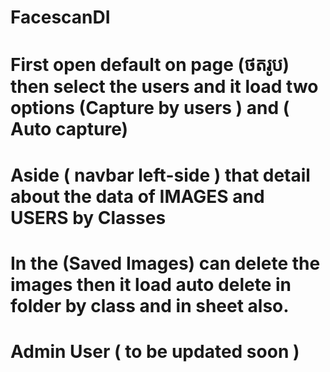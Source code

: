 # FacescanDI

# First open default on page (ថតរូប) then select the users and it load two options (Capture by users ) and ( Auto capture)
# Aside ( navbar left-side ) that detail about the data of IMAGES and USERS by Classes
# In the (Saved Images) can delete the images then it load auto delete in folder by class and in sheet also.
# Admin User ( to be updated soon )
